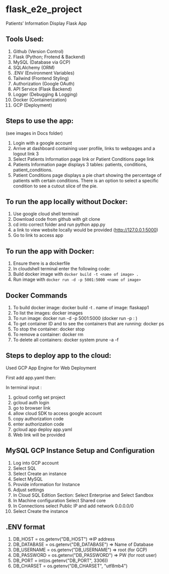 # flask_e2e_project


Patients’ Information Display Flask App

## Tools Used:
1. Github (Version Control)
2. Flask (Python; Frotend & Backend)
3. MySQL (Database via GCP)
4. SQLAlchemy (ORM)
5. .ENV (Environment Variables)
6. Tailwind (Frontend Styling)
7. Authorization (Google OAuth)
8. API Service (Flask Backend)
9. Logger (Debugging & Logging)
10. Docker (Containerization)
11. GCP (Deployment)


## Steps to use the app:
(see images in Docs folder)

1. Login with a google account
2. Arrive at dashboard containing user profile, links to webpages and a logout link 3
3. Select Patients Information page link or Patient Conditions page link
4. Patients Information page displays 3 tables: patients, conditions, patient_conditions.
5. Patient Conditions page displays a pie chart showing the percentage of patients with certain conditions. There is an option to select a specific condition to see a cutout slice of the pie.

## To run the app locally without Docker:
1. Use google cloud shell terminal
2. Download code from github with git clone
3. cd into correct folder and run python app.py
4. a link to view website locally would be provided (http://127.0.0.1:5000)
5. Go to link to access app


## To run the app with Docker:
1. Ensure there is a dockerfile
2. In cloudshell terminal enter the following code:
3. Build docker image with `docker build -t <name of image> . `
4. Run image with `docker run -d -p 5001:5000 <name of image>`

## Docker Commands
1. To build docker image: docker build -t <name of image> . name of image: flaskapp1
2. To list the images: docker images
3. To run image: docker run -d -p 5001:5000 <name of image> (docker run -p <host-port>:<container-port> <image-name>)
4. To get container ID and to see the containers that are running: docker ps
5. To stop the container: docker stop <container id from list displayed by docker ps command>
6. To remove a container: docker rm <container-id>
7. To delete all containers: docker system prune -a -f 


## Steps to deploy app to the cloud:

Used GCP App Engine for Web Deployment

First add app.yaml then:

In terminal input :
1. gcloud config set project <project ID>
2. gcloud auth login
3. go to browser link
4. allow cloud SDK to access google account
5. copy authorization code
6. enter authorization code
7. gcloud app deploy app.yaml
8. Web link will be provided

## MySQL GCP Instance Setup and Configuration
1. Log into GCP account
2. Select SQL
3. Select Create an instance
4. Select MySQL
5. Provide information for Instance
6. Adjust settings
7. In Cloud SQL Edition Section: Select Enterprise and Select Sandbox
8. In Machine configuration Select Shared core
9. In Connections select Public IP and add network 0.0.0.0/0
10. Select Create the instance

## .ENV format

1. DB_HOST = os.getenv("DB_HOST") =>IP address
2. DB_DATABASE = os.getenv("DB_DATABASE") => Name of Database
3. DB_USERNAME = os.getenv("DB_USERNAME") => root (for GCP)
4. DB_PASSWORD = os.getenv("DB_PASSWORD") => PW (for root user)
5. DB_PORT = int(os.getenv("DB_PORT", 3306))
6. DB_CHARSET = os.getenv("DB_CHARSET", "utf8mb4")


